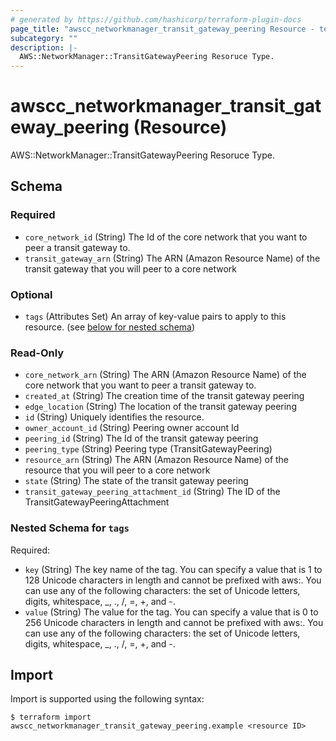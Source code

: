 ```yaml
---
# generated by https://github.com/hashicorp/terraform-plugin-docs
page_title: "awscc_networkmanager_transit_gateway_peering Resource - terraform-provider-awscc"
subcategory: ""
description: |-
  AWS::NetworkManager::TransitGatewayPeering Resoruce Type.
---
```


# awscc_networkmanager_transit_gateway_peering (Resource)

AWS::NetworkManager::TransitGatewayPeering Resoruce Type.



<!-- schema generated by tfplugindocs -->
## Schema

### Required

- `core_network_id` (String) The Id of the core network that you want to peer a transit gateway to.
- `transit_gateway_arn` (String) The ARN (Amazon Resource Name) of the transit gateway that you will peer to a core network

### Optional

- `tags` (Attributes Set) An array of key-value pairs to apply to this resource. (see [below for nested schema](#nestedatt--tags))

### Read-Only

- `core_network_arn` (String) The ARN (Amazon Resource Name) of the core network that you want to peer a transit gateway to.
- `created_at` (String) The creation time of the transit gateway peering
- `edge_location` (String) The location of the transit gateway peering
- `id` (String) Uniquely identifies the resource.
- `owner_account_id` (String) Peering owner account Id
- `peering_id` (String) The Id of the transit gateway peering
- `peering_type` (String) Peering type (TransitGatewayPeering)
- `resource_arn` (String) The ARN (Amazon Resource Name) of the resource that you will peer to a core network
- `state` (String) The state of the transit gateway peering
- `transit_gateway_peering_attachment_id` (String) The ID of the TransitGatewayPeeringAttachment

<a id="nestedatt--tags"></a>
### Nested Schema for `tags`

Required:

- `key` (String) The key name of the tag. You can specify a value that is 1 to 128 Unicode characters in length and cannot be prefixed with aws:. You can use any of the following characters: the set of Unicode letters, digits, whitespace, _, ., /, =, +, and -.
- `value` (String) The value for the tag. You can specify a value that is 0 to 256 Unicode characters in length and cannot be prefixed with aws:. You can use any of the following characters: the set of Unicode letters, digits, whitespace, _, ., /, =, +, and -.

## Import

Import is supported using the following syntax:

```shell
$ terraform import awscc_networkmanager_transit_gateway_peering.example <resource ID>
```
